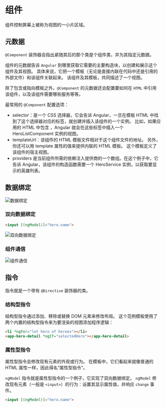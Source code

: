 # 组件
组件控制屏幕上被称为视图的一小片区域。

## 元数据

`@Component` 装饰器会指出紧随其后的那个类是个组件类，并为其指定元数据。 

组件的元数据告诉 `Angular` 到哪里获取它需要的主要构造块，以创建和展示这个组件及其视图。 具体来说，它把一个模板（无论是直接内联在代码中还是引用的外部文件）和该组件关联起来。 该组件及其模板，共同描述了一个视图。

除了包含或指向模板之外，`@Component` 的元数据还会配置要如何在 `HTML` 中引用该组件，以及该组件需要哪些服务等等。

最常用的 `@Component` 配置选项：

- selector：是一个 CSS 选择器，它会告诉 Angular，一旦在模板 HTML 中找到了这个选择器对应的标签，就创建并插入该组件的一个实例。 比如，如果应用的 HTML 中包含 <app-hero-list></app-hero-list>，Angular 就会在这些标签中插入一个 HeroListComponent 实例的视图。
- templateUrl：该组件的 HTML 模板文件相对于这个组件文件的地址。 另外，你还可以用 template 属性的值来提供内联的 HTML 模板。 这个模板定义了该组件的宿主视图。
- providers 是当前组件所需的依赖注入提供商的一个数组。在这个例子中，它告诉 Angular，该组件的构造函数需要一个 HeroService 实例，以获取要显示的英雄列表。

## 数据绑定

![数据绑定](https://angular.cn/generated/images/guide/architecture/databinding.png)

### 双向数据绑定
```html
<input [(ngModel)]="hero.name">
```

![双向数据绑定](https://angular.cn/generated/images/guide/architecture/component-databinding.png)

### 组件通信
![组件通信](https://angular.cn/generated/images/guide/architecture/parent-child-binding.png)

## 指令

指令就是一个带有 `@Directive` 装饰器的类。

### 结构型指令
结构型指令通过添加、移除或替换 DOM 元素来修改布局。 这个范例模板使用了两个内置的结构型指令来为要渲染的视图添加程序逻辑：
```html
<li *ngFor="let hero of heroes"></li>
<app-hero-detail *ngIf="selectedHero"></app-hero-detail>
```

### 属性型指令
属性型指令会修改现有元素的外观或行为。 在模板中，它们看起来就像普通的 HTML 属性一样，因此得名“属性型指令”。

`ngModel` 指令就是属性型指令的一个例子，它实现了双向数据绑定。 `ngModel` 修改现有元素（一般是 `<input>`）的行为：设置其显示属性值，并响应 `change` 事件。

```html
<input [(ngModel)]="hero.name">
```